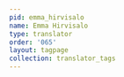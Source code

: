 ```yaml
---
pid: emma_hirvisalo
name: Emma Hirvisalo
type: translator
order: '065'
layout: tagpage
collection: translator_tags
---
```

